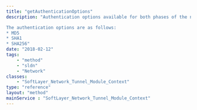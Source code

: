 ```yaml
---
title: "getAuthenticationOptions"
description: "Authentication options available for both phases of the negotiation process. 

The authentication options are as follows: 
* MD5
* SHA1
* SHA256"
date: "2018-02-12"
tags:
    - "method"
    - "sldn"
    - "Network"
classes:
    - "SoftLayer_Network_Tunnel_Module_Context"
type: "reference"
layout: "method"
mainService : "SoftLayer_Network_Tunnel_Module_Context"
---
```


